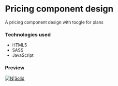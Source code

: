 # Pricing component design 
A pricing component design with toogle for plans

### Technologies used
* HTML5
* SASS
* JavaScript

### Preview
[![N|Solid](https://repository-images.githubusercontent.com/287457987/1920f280-de24-11ea-9593-113c94d583d2)](https://devnaftan.github.io/pricing-component-design/)
